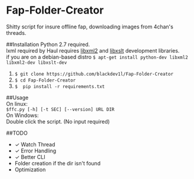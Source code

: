 Fap-Folder-Creator
==================

Shitty script for insure offline fap, downloading images from 4chan's threads. 

##Installation
Python 2.7 required.  
lxml required by Haul requires  [libxml2](http://xmlsoft.org/) and [libxslt](http://xmlsoft.org/XSLT/) development libraries.  
if you are on a debian-based distro
 `$ apt-get install python-dev libxml2 libxml2-dev libxslt-dev`  
 1. `$ git clone https://github.com/blackdev1l/Fap-Folder-Creator`
 2. `$ cd Fap-Folder-Creator `
 3. `$  pip install -r requirements.txt` 


##Usage  
On linux:  
`$ffc.py [-h] [-t SEC] [--version] URL DIR`  
On Windows:  
Double click the script. (No input required) 


##TODO
* ✓ Watch Thread
* ✓ Error Handling
* ✓ Better CLI 
* Folder creation if the dir isn't found
* Optimization
